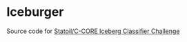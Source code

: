 # Iceburger
Source code for [Statoil/C-CORE Iceberg Classifier Challenge](https://www.kaggle.com/c/statoil-iceberg-classifier-challenge)
